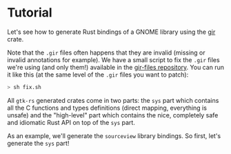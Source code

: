 # Tutorial

Let's see how to generate Rust bindings of a GNOME library using the [gir] crate.

Note that the `.gir` files often happens that they are invalid (missing or invalid annotations for example). We have a small script to fix the `.gir` files we're using (and only them!) available in the [gir-files repository](https://github.com/gtk-rs/gir-files/blob/master/fix.sh). You can run it like this (at the same level of the `.gir` files you want to patch):

```bash
> sh fix.sh
```

All `gtk-rs` generated crates come in two parts: the `sys` part which contains all the C functions and types definitions (direct mapping, everything is unsafe) and the "high-level" part which contains the nice, completely safe and idiomatic Rust API on top of the `sys` part.

As an example, we'll generate the `sourceview` library bindings. So first, let's generate the `sys` part!

[gir]: https://github.com/gtk-rs/gir
